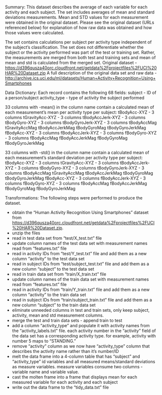 Summary:
This dataset describes the average of each variable for each activity and each subject.  The set includes averages of mean and standard deviations measurements.  Mean and STD values for each measurement were obtained in the original dataset.  Please see the original dataset (URLs referenced below) for explanation of how raw data was obtained and how those values were calculated.

The set contains calculations per subject per activity type independent of the subject’s classification.  The set does not differentiate whether the subject or the activity performed was part of the test or training set.  Rather, the measurements are merged from both test and training sets and mean of mean and std is calculated from the merged set.
Original dataset - https://d396qusza40orc.cloudfront.net/getdata%2Fprojectfiles%2FUCI%20HAR%20Dataset.zip
A full description of the original data set and raw data -http://archive.ics.uci.edu/ml/datasets/Human+Activity+Recognition+Using+Smartphones

Data Dictionary:
Each record contains the following 68 fields:
subject - ID of a person/subject
activity_type - type of activity the subject performed
 
33 columns with -mean() in the column name contain a calculated mean of each measurement’s mean per activity type per subject:
tBodyAcc-XYZ - 3 columns
tGravityAcc-XYZ - 3 columns
tBodyAccJerk-XYZ - 3 columns
tBodyGyro-XYZ - 3 columns
tBodyGyroJerk-XYZ - 3 columns
tBodyAccMag
tGravityAccMag
tBodyAccJerkMag
tBodyGyroMag
tBodyGyroJerkMag
fBodyAcc-XYZ - 3 columns
fBodyAccJerk-XYZ - 3 columns
fBodyGyro-XYZ - 3 columns
fBodyAccMag
fBodyAccJerkMag
fBodyGyroMag
fBodyGyroJerkMag

33 columns with -std() in the column name contain a calculated mean of each measurement’s standard deviation per activity type per subject:
tBodyAcc-XYZ - 3 columns
tGravityAcc-XYZ - 3 columns
tBodyAccJerk-XYZ - 3 columns
tBodyGyro-XYZ - 3 columns
tBodyGyroJerk-XYZ - 3 columns
tBodyAccMag
tGravityAccMag
tBodyAccJerkMag
tBodyGyroMag
tBodyGyroJerkMag
fBodyAcc-XYZ - 3 columns
fBodyAccJerk-XYZ - 3 columns
fBodyGyro-XYZ - 3 columns
fBodyAccMag
fBodyAccJerkMag
fBodyGyroMag
fBodyGyroJerkMag


Transformations:
The following steps were performed to produce the dataset.
- obtain the “Human Activity Recognition Using Smartphones” dataset from https://d396qusza40orc.cloudfront.net/getdata%2Fprojectfiles%2FUCI%20HAR%20Dataset.zip. 
- unzip the files
- read in test data set from “test/X_test.txt” file
- update column names of the test data set with measurement names read from “features.txt” file
- read in activity IDs from “test/Y_test.txt” file and add them as a new column “activity” to the test data set
- read in subject IDs from “test/subject_test.txt” file and add them as a new column “subject” to the test data set
- read in train data set from “train/X_train.txt” file
- update column names of the train data set with measurement names read from “features.txt” file
- read in activity IDs from “train/Y_train.txt” file and add them as a new column “activity” to the train data set
- read in subject IDs from “train/subject_train.txt” file and add them as a new column “subject” to the train data set
- eliminate unneeded columns in test and train sets, only keep subject, activity, mean and std measurement columns.
- merge the test and train data sets - append train to test
- add a column “activity_type” and populate it with activity names from the “activity_labels.txt” file.  each activity number in the “activity” field of the data set has a corresponding activity type.  for example, activity with number 5 maps to “STANDING.”
- remove “activity” column as we now have “activity_type” column that describes the activity name rather than it’s number/ID
- melt the data frame into a 4-column table that has “subject” and “activity_type” id variables and all measured means/standard deviations as measure variables.  measure variables consume two columns - variable name and variable value.
- cast the molten frame into a frame that displays mean for each measured variable for each activity and each subject
- write out the data frame to the “tidy_data.txt” file


